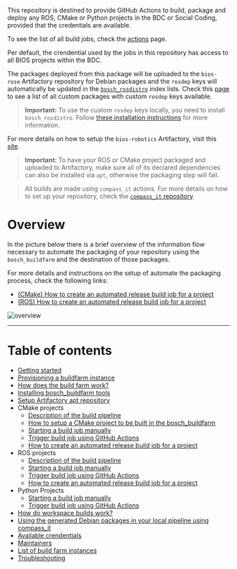 This repository is destined to provide GitHub Actions to build, package and deploy
any ROS, CMake or Python projects in the BDC or Social Coding, provided that the
credentials are available.

To see the list of all build jobs, check the [actions](https://github.boschdevcloud.com/bios-robotics/bosch_buildfarm/actions) page.

Per default, the crendential used by the jobs in this repository has access to all
BIOS projects within the BDC.

The packages deployed from this package will be uploaded to the `bios-rose` Artifactory
repository for Debian packages and the `rosdep` keys will automatically be updated in
the [`bosch_rosdistro`](https://github.boschdevcloud.com/bios-robotics/bosch_rosdistro) index lists.
Check this [page](https://github.boschdevcloud.com/bios-robotics/bosch_rosdistro/wiki/rosdep-lists) to see a list of all custom packages with custom `rosdep` keys available.

> **Important:** To use the custom `rosdep` keys locally, you need to install `bosch_rosdistro`. Follow [these installation instructions](https://github.boschdevcloud.com/bios-robotics/bosch_rosdistro#building-installing-and-testing) for more information.

For more details on how to setup the `bios-robotics` Artifactory, visit this [site](https://artifactory.boschdevcloud.com/ui/repos/tree/General/bios-robotics-debian-local).

> **Important:** To have your ROS or CMake project packaged and uploaded to Artifactory, make sure all of its declared dependencies can also be installed via `apt`, otherwise the packaging step will fail.

> All builds are made using `compass_it` actions. For more details on how to set up your repository, check the [`compass_it` repository](https://github.boschdevcloud.com/bios-rose/compass_it).

# Overview

In the picture below there is a brief overview of the information flow necessary to automate the packaging of your repository using the `bosch_buildfarm` and the destination of those packages.

For more details and instructions on the setup of automate the packaging process, check the following links:

* [(CMake) How to create an automated release build job for a project]((CMake)-How-to-create-an-automated-release-build-job-for-a-project)
* [(ROS) How to create an automated release build job for a project]((ROS)-How-to-create-an-automated-release-build-job-for-a-project)

![overview](images/overview.png)

***

# Table of contents

* [Getting started](Getting-started)
* [Provisioning a buildfarm instance](Provisioning-a-buildfarm-instance)
* [How does the build farm work?](How-does-the-build-farm-work)
* [Installing bosch_buildfarm tools](Installing-bosch_buildfarm-tools)
* [Setup Artifactory apt repository](Setup-Artifactory-apt-repository)
* CMake projects
    * [Description of the build pipeline]((CMake)-Description-of-the-build-pipeline)
    * [How to setup a CMake project to be built in the bosch_buildfarm]((CMake)-How-to-setup-a-CMake-project-to-be-built-in-the-bosch_buildfarm)
    * [Starting a build job manually]((CMake)-Starting-a-build-job-manually)
    * [Trigger build job using GitHub Actions]((CMake)-Trigger-build-job-using-GitHub-Actions)
    * [How to create an automated release build job for a project]((CMake)-How-to-create-an-automated-release-build-job-for-a-project)
* ROS projects
    * [Description of the build pipeline]((ROS)-Description-of-the-build-pipeline)
    * [Starting a build job manually]((ROS)-Starting-a-build-job-manually)
    * [Trigger build job using GitHub Actions]((ROS)-Trigger-build-job-using-GitHub-Actions)
    * [How to create an automated release build job for a project]((ROS)-How-to-create-an-automated-release-build-job-for-a-project)
* Python Projects
    * [Starting a build job manually]((Python)-Starting-a-build-job-manually)
    * [Trigger build job using GitHub Actions]((Python)-Trigger-build-job-using-GitHub-Actions)
* [How do workspace builds work?](How-do-workspace-builds-work)
* [Using the generated Debian packages in your local pipeline using compass_it](Using-the-generated-Debian-packages-in-your-local-pipeline-using-compass_it)
* [Available crendentials](Credentials)
* [Maintainers](Maintainers)
* [List of build farm instances](List-of-build-farm-instances)
* [Troubleshooting](Troubleshooting)